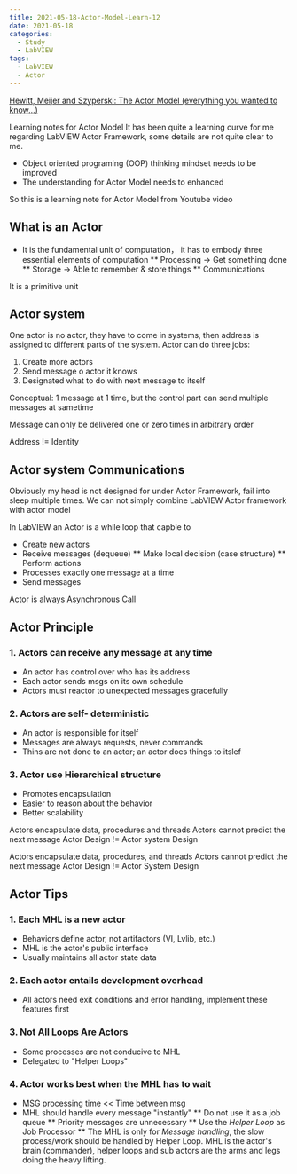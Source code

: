 ```yaml
---
title: 2021-05-18-Actor-Model-Learn-12
date: 2021-05-18
categories:
  - Study
  - LabVIEW
tags:
  - LabVIEW
  - Actor
---
```


[Hewitt, Meijer and Szyperski: The Actor Model (everything you wanted to know...)](https://www.youtube.com/watch?v=7erJ1DV_Tlo)

Learning notes for Actor Model
It has been quite a learning curve for me regarding LabVIEW Actor Framework, some details are not quite clear to me.
* Object oriented programing (OOP) thinking mindset needs to be improved
* The understanding for Actor Model needs to enhanced

So this is a learning note for Actor Model from Youtube video

## What is an Actor

* It is the fundamental unit of computation， it has to embody three essential elements of computation
** Processing -> Get something done
** Storage -> Able to remember & store things
** Communications

It is a primitive unit


## Actor system

One actor is no actor, they have to come in systems, then address is assigned to different parts of the system.
Actor can do three jobs:
1. Create more actors
2. Send message o actor it knows
3. Designated what to do with next message to itself

Conceptual: 1 message at 1 time, but the control part can send multiple messages at sametime

Message can only be delivered one or zero times in arbitrary order

Address != Identity

## Actor system Communications

Obviously my head is not designed for under Actor Framework, fail into sleep multiple times.
We can not simply combine LabVIEW Actor framework with actor model


In LabVIEW an Actor is a while loop that capble  to
* Create new actors
* Receive messages (dequeue)
** Make local decision (case structure)
** Perform actions
* Processes exactly one message at a time
* Send messages

Actor is always Asynchronous Call

## Actor Principle

### 1. Actors can receive any message at any time
* An actor has control over who has its address
* Each actor sends msgs on its own schedule
* Actors must reactor to unexpected messages gracefully

### 2. Actors are self- deterministic
* An actor is responsible for itself
* Messages are always requests, never commands
* Thins are not done to an actor; an actor does things to itslef

### 3. Actor use Hierarchical structure
* Promotes encapsulation
* Easier to reason about the behavior
* Better scalability

Actors encapsulate data, procedures and threads
Actors cannot predict the next message
Actor Design != Actor system Design

Actors encapsulate data, procedures, and threads
Actors cannot predict the next message
Actor Design != Actor System Design

## Actor Tips
### 1. Each MHL is a new actor
* Behaviors define actor, not artifactors (VI, Lvlib, etc.)
* MHL is the actor's public interface
* Usually maintains all actor state data

### 2. Each actor entails development overhead
* All actors need exit conditions and error handling, implement these features first

### 3. Not All Loops Are Actors
* Some processes are not conducive to MHL
* Delegated to "Helper Loops"

### 4. Actor works best when the MHL has to wait
* MSG processing time << Time between msg
* MHL should handle every message "instantly"
** Do not use it as a job queue
** Priority messages are unnecessary
** Use the *Helper Loop* as Job Processor
** The MHL is only for *Message handling*, the slow process/work should be handled by Helper Loop. MHL is the actor's brain (commander), helper loops and sub actors are the arms and legs doing the heavy lifting. 
